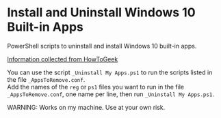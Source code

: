 # Install and Uninstall Windows 10 Built-in Apps

PowerShell scripts to uninstall and install Windows 10 built-in apps.  
  
[Information collected from HowToGeek](http://www.howtogeek.com/224798/how-to-uninstall-windows-10s-built-in-apps-and-how-to-reinstall-them/)  

You can use the script `_Uninstall My Apps.ps1` to run the scripts listed in the file `_AppsToRemove.conf`.  
Add the names of the `reg` or `ps1` files you want to run in the file `_AppsToRemove.conf`, one name per line, then run `_Uninstall My Apps.ps1`.

WARNING: Works on my machine. Use at your own risk.